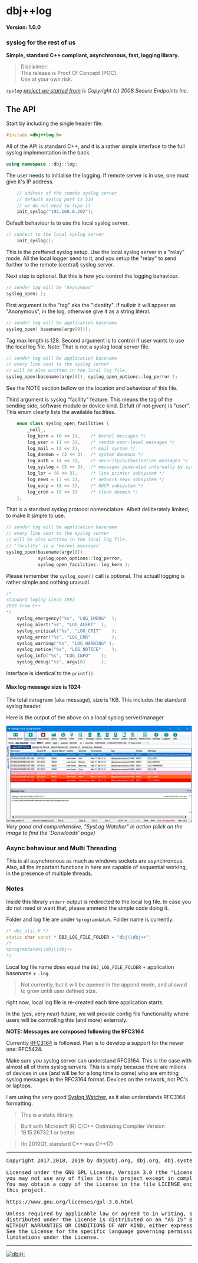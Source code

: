 
# dbj++log 

**Version: 1.0.0**

### syslog for the rest of us

**Simple, standard C++ compliant, asynchronous, fast, logging library.**

> Disclaimer: <br/>
> This release is Proof Of Concept (POC). <br/>
> Use at your own risk.

*`syslog` [project we started from](https://github.com/asankah/syslog-win32) is Copyright (c) 2008 Secure Endpoints Inc.*
## The API
Start by including the single header file.
```cpp
#include <dbj++log.h>
```
All of the API is standard C++, and it is a rather simple interface to
 the full syslog implementation in the back.
```cpp
using namespace ::dbj::log;
```

The user needs to initialise the logging. If remote server is in use, one must give it's IP address.
```cpp
    // address of the remote syslog server
    // default syslog port is 514
    // we do not need to type it
	init_syslog("192.168.0.202");
```

Default behaviour is to use the local syslog server.

```cpp
// connect to the local syslog server
	init_syslog();
```
This is the preffered syslog setup. Use the local syslog server in a "relay" mode. All the local logger send to it, and you setup the "relay" to send further to the remote  (central)  syslog server.

Next step is optional. But this is how you control the logging behaviour.
```cpp
// sender tag will be "Anonymous"
syslog_open( );
```
First argument is the "tag" aka the "identity".
if nullptr it will appear as "Anonymous", in the log, otherwise give it as a string literal.
```cpp
// sender tag will be application basename
syslog_open( basename(argv[0]));
```
Tag max length is 128. Second argument is to control if user wants to use the local log file. Note: That is not a syslog local server file.
```cpp
// sender tag will be application basename
// every line sent to the syslog server
// will be also written in the local log file.
syslog_open(basename(argv[0]), syslog_open_options::log_perror );
``` 
See the NOTE section bellow on the location and behaviour of this file.

Third argument is syslog "facility" feature. This means the tag of the sending side, software module or device kind. Defult (if not given) is "user".
This enum clearly lists the available facilities.
```cpp
	enum class syslog_open_facilities {
		_null_,
		log_kern = (0 << 3), 	/* kernel messages */
		log_user = (1 << 3), 	/* random user-level messages */
		log_mail = (2 << 3), 	/* mail system */
		log_daemon = (3 << 3), 	/* system daemons */
		log_auth = (4 << 3), 	/* security/authorization messages */
		log_syslog = (5 << 3), 	/* messages generated internally by syslogd */
		log_lpr = (6 << 3), 	/* line printer subsystem */
		log_news = (7 << 3), 	/* network news subsystem */
		log_uucp = (8 << 3), 	/* UUCP subsystem */
		log_cron = (9 << 3) 	/* clock daemon */
	};
```
That is a standard syslog protocol nomenclature. Albeit deliberately limited, to make it simple to use.
```cpp
// sender tag will be application basename
// every line sent to the syslog server
// will be also written in the local log file.
// 'facility' is a 'kernel messages'
syslog_open(basename(argv[0]), 
            syslog_open_options::log_perror,
            syslog_open_facilities::log_kern );
``` 
Please remember the `syslog_open()` call is optional. The actuall logging is rather simple and nothing unusual.

```cpp
/* 
standard loging since 1983
2019 from C++
*/
	syslog_emergency("%s", "LOG_EMERG"	);
	syslog_alert("%s", "LOG_ALERT"	);
	syslog_critical("%s", "LOG_CRIT"	);
	syslog_error("%s", "LOG_ERR"		);
	syslog_warning("%s", "LOG_WARNING" );
	syslog_notice("%s", "LOG_NOTICE"	);
	syslog_info("%s", "LOG_INFO"	);
	syslog_debug("%s", argv[0]		);
```
Interface is identical to the `printf()`. 
#### Max log message size is 1024
The total `datagramm` 
(aka message), size is 1KB. This includes the standard syslog header.

Here is the output of the above on a local syslog server/manager

[![Local syslog server](./media/syslogwatcher.com.jpg)](https://syslogwatcher.com "syslogwatcher")  
*Very good and comprehensive, "SysLog Watcher" in action (click on the image to find the 'Donwloads' page)*

### Async behaviour and Multi Threading

This is all asynchronous as much as windows sockets are asynchronous.
Also, all the important functions in here are capable of sequential working, 
in the presence of multiple threads.
### Notes
Inside this library `stderr` output is redirected to the local log file.
In case you do not need or want that, please ammend the simple code doing it.

Folder and log file are under `%programdata%`. Folder name is currently:

```cpp
/* dbj_util.h */
static char const * DBJ_LOG_FILE_FOLDER = "dbj\\dbj++";
/*
%programdata%\\dbj\\dbj++
*/
```
Local log file name does equal the `DBJ_LOG_FILE_FOLDER` + application basename + `.log`.

> Not currently, but it will be opened in the append mode, and allowed to grow untill user defined size.

right now, local log file is re-created each time application starts. 

In the (yes, very near) future, we will provide config file functionality where users will be controlling this (and more) externaly.


**NOTE: Messages are composed following the RFC3164**

Currently [RFC3164](https://tools.ietf.org/html/rfc3164) is followed. 
Plan is to develop a support for the newer one: RFC5424.

Make sure you syslog server can understand RFC3164. 
This is the case with almost all of them syslog servers. 
This is simply because there are milions of devices in use (and will be for a long time to come) who are emitting 
syslog messages in the RFC3164 format. 
Devices on the network, not PC's or laptops.

I am using the very good
[Syslog Watcher](https://syslogwatcher.com/), as it also understands RFC3164 formatting. 


> This is a static library. 

> Built with Microsoft (R) C/C++ Optimizing Compiler Version 19.15.26732.1 or better.

> (In 2019Q1, standard C++ was C++17)


-------------------------------------

<pre>
Copyright 2017,2018, 2019 by dbj@dbj.org, dbj.org, dbj.systems ltd.

Licensed under the GNU GPL License, Version 3.0 (the "License");
you may not use any of files in this project except in compliance with the License.
You may obtain a copy of the License in the file LICENSE enclosed in
this project.

https://www.gnu.org/licenses/gpl-3.0.html

Unless required by applicable law or agreed to in writing, software
distributed under the License is distributed on an "AS IS" BASIS,
WITHOUT WARRANTIES OR CONDITIONS OF ANY KIND, either express or implied.
See the License for the specific language governing permissions and
limitations under the License.
</pre>
---------------------------------------------------------------------  

[![dbj();](http://dbj.org/wp-content/uploads/2015/12/cropped-dbj-icon-e1486129719897.jpg)](http://www.dbj.org "dbj")  

